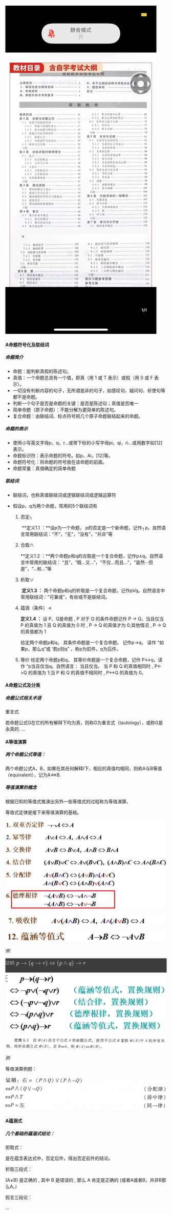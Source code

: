 ![微信图片_20220303174301](./Charpter1.assets/微信图片_20220303174301.jpg)

#### A命题符号化及联结词

##### 命题简介

- 命题：能判断真假的陈述句。
- 真值：一个命题总具有一个值，即真（用 1 或 T 表示）或假（用 0 或 F 表示）。
- 一切没有判断内容的句子，无所谓是非的句子，如感叹句、疑问句、祈使句等都不是命题。
- 判断一个句子是否是命题的关键：是否是陈述句；真值是否唯一
- 简单命题（原子命题）：不能分解为更简单的陈述句。
- 复合命题：由联结词、标点符号把几个原子命题联结起来的命题。

##### 命题的表示

- 使用小写英文字母p，q，r...或带下标的小写字母pi，qi，ri...或用数字如[12]表示。
- 命题标识符：表示命题的符号。如p，Ai，[12]等。
- 命题符号化：将命题的符号放在该命题的前面。
- 命题常量：真值确定的简单命题

##### 联结词

- 联结词，也称真值联结词或逻辑联结词或逻辑运算符

- 假设p，q为两个命题，常用的5个联结词有

  1. 否定┐

     ​    **定义1.1 ：**设p为一个命题， p的否定是一个新命题，记作┐p。自然语言常用联结词：“不”，“无”，“没有”，“并非”等

  2. 合取∧ 

        **定义1.2 ：**两个命题p和q的合取是一个复合命题，记作p∧q。自然语言中常用的联结词： “且”，“既…又...”，“不仅…而且…”，“虽然···但是”，“…和…”等

  3. 析取∨

     ​    **定义1.3 ：** 两个命题p和q的析取是一个复合命题，记作pVq。自然语言中常用联结词：“可兼或”，有些或不是联结词。

  4. 蕴涵（条件）→

     **定义1.4 ：**
     设 P、Q是命题 , P 对于 Q 的条件命题记作 P → Q。当且仅当 P 的真值为 1 且 Q 的真值为 0 时 , P → Q 的真值才为 0;其他情况 , P → Q 的真值都为 1 

     给定两个命题p和q， 其条件命题是一个复合命题。 记作p→q， 读作 “如果p，那么q”或 ‘若p则q” ，称p为前件，q为后件。
  5. 等价
     给定两个命题p和q， 其等价命题是一个复合命题，记作 P<->q，读作 “p当且仅当q。自然语言： 当且仅当。
     当 P 和 Q 的真值相同时 , P<->Q 的真值为 1;当 P 和 Q 的真值不相同时 , P<->Q 的真值为 0。

#### A命题公式及分类

##### 命题公式相关术语

重言式

若命题公式G在它的所有解释下均为真，则称G为重言式（tautology），或称G是永真的.
...


#### A等值演算

##### 两个命题公式等值：

两个命题公式A，B，如果在其任何解释I下，相应的真值均相同，则称A与B等值（equivalent），记为A⇔B.

##### 等值演算的概念

根据已知的等值式推演出另外一些等值式的过程称为等值演算。

等值式定律是接下来等值演算的基础。

![](./Charpter1.assets/2022-03-03-17-58-49.png)

![吸收律](./Charpter1.assets/2022-03-03-18-03-13.png)

![蕴含等值式](./Charpter1.assets/2022-03-03-18-13-05.png)

*例*

![证明两个命题公式等值](./Charpter1.assets/2022-03-03-18-09-57.png)

![等值演算](./Charpter1.assets/2022-03-04-14-46-43.png)

*例*

等值演算例题：

![](./Charpter1.assets/2022-03-04-14-59-05.png)

#### A蕴涵式

##### 几个基础的蕴涵式结论：

拒取式：

是在蕴含表达式中，否定后件，得出否定前件的结论。

析取三段式：

(A∨B) 是正确的 , 其中 B 是错误的 , 那么 A 肯定是正确的 (或者A或者B，并非B那么A。)

假言三段论：

...


